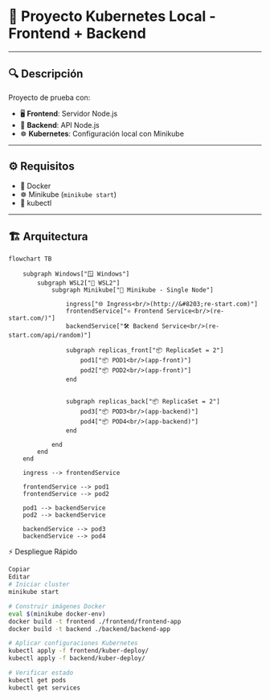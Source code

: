 # 🚀 Proyecto Kubernetes Local - Frontend + Backend

---

## 🔍 Descripción
Proyecto de prueba con:
- 🖥️ **Frontend**: Servidor Node.js 
- 🔧 **Backend**: API Node.js
- ☸️ **Kubernetes**: Configuración local con Minikube

---

## ⚙️ Requisitos
- 🐳 Docker
- ☸️ Minikube (`minikube start`)
- 🔧 kubectl

---

## 🏗️ Arquitectura

```mermaid
flowchart TB

    subgraph Windows["🪟 Windows"]
        subgraph WSL2["🐧 WSL2"]
            subgraph Minikube["🐳 Minikube - Single Node"]

                ingress["🌐 Ingress<br/>(http://&#8203;re-start.com)"]
                frontendService["⚛️ Frontend Service<br/>(re-start.com/)"]
                backendService["🛠️ Backend Service<br/>(re-start.com/api/random)"]

                subgraph replicas_front["📦 ReplicaSet = 2"]
                    pod1["📦 POD1<br/>(app-front)"]
                    pod2["📦 POD2<br/>(app-front)"]
                end


                subgraph replicas_back["📦 ReplicaSet = 2"]
                    pod3["📦 POD3<br/>(app-backend)"]
                    pod4["📦 POD4<br/>(app-backend)"]
                end

            end
        end
    end

    ingress --> frontendService

    frontendService --> pod1
    frontendService --> pod2

    pod1 --> backendService
    pod2 --> backendService

    backendService --> pod3
    backendService --> pod4

```
⚡️ Despliegue Rápido

```bash
Copiar
Editar
# Iniciar cluster
minikube start

# Construir imágenes Docker
eval $(minikube docker-env)
docker build -t frontend ./frontend/frontend-app
docker build -t backend ./backend/backend-app

# Aplicar configuraciones Kubernetes
kubectl apply -f frontend/kuber-deploy/
kubectl apply -f backend/kuber-deploy/

# Verificar estado
kubectl get pods
kubectl get services
```
